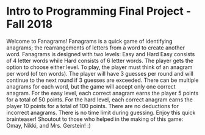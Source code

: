 # Intro to Programming Final Project - Fall 2018
Welcome to Fanagrams!
Fanagrams is a quick game of identifying anagrams; the rearrangements of letters from a word to create another word.
Fanagrams is designed with two levels: Easy and Hard
Easy consists of 4 letter words while Hard consists of 6 letter words. The player gets the option to choose either level.
To play, the player must think of an anagram per word (of ten words). The player will have 3 guesses per round and will continue to the next round if 3 guesses are exceeded.
There can be multiple anagrams for each word, but the game will accept only one correct anagram. 
For the easy level, each correct anagram earns the player 5 points for a total of 50 points.
For the hard level, each correct anagram earns the player 10 points for a total of 100 points.
There are no deductions for incorrect anagrams.
There is no time limit during guessing.
Enjoy this quick brainteaser!
Shoutout to those who helped in the making of this game: Omay, Nikki, and Mrs. Gerstein! :)
